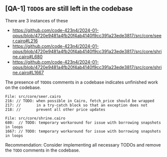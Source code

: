 ## [QA-1] `TODO`s are still left in the codebase
There are 3 instances of these
- https://github.com/code-423n4/2024-01-opus/blob/4720e9481a4fb20f4ab4140f9cc391a23ede3817/src/core/seer.cairo#L216
- https://github.com/code-423n4/2024-01-opus/blob/4720e9481a4fb20f4ab4140f9cc391a23ede3817/src/core/shrine.cairo#L680
- https://github.com/code-423n4/2024-01-opus/blob/4720e9481a4fb20f4ab4140f9cc391a23ede3817/src/core/shrine.cairo#L1667

The presence of `TODO`s comments in a codebase indicates unfinished work on the codebase.
```
File: src/core/seer.cairo
216: // TODO: when possible in Cairo, fetch_price should be wrapped
217: //       in a try-catch block so that an exception does not
218: //       prevent all other price updates
```
```
File: src/core/shrine.cairo
680:  // TODO: temporary workaround for issue with borrowing snapshots in loops
1667: // TODO: temporary workaround for issue with borrowing snapshots in loops
```

Recommendation:
Consider implementing all necessary TODOs and remove the `TODO` comments in the codebase.